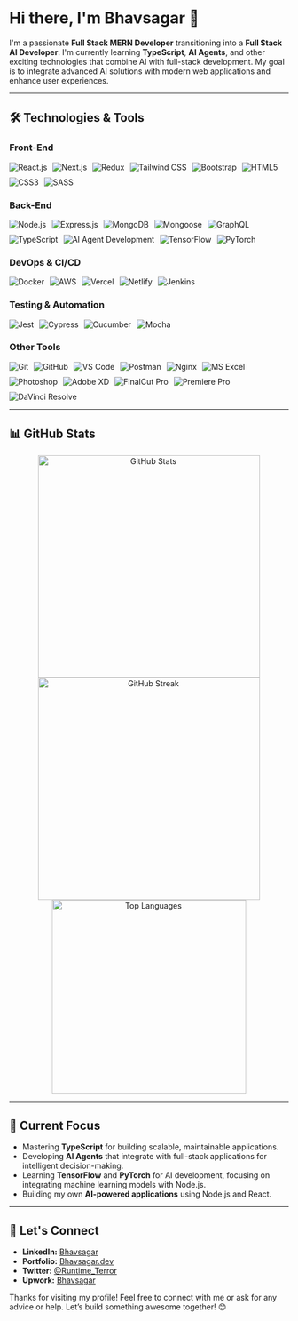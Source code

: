 # Hi there, I'm Bhavsagar 👋

I'm a passionate **Full Stack MERN Developer** transitioning into a **Full Stack AI Developer**. I'm currently learning **TypeScript**, **AI Agents**, and other exciting technologies that combine AI with full-stack development. My goal is to integrate advanced AI solutions with modern web applications and enhance user experiences.

---

## 🛠️ Technologies & Tools

### Front-End
<div style="display: flex; flex-wrap: wrap; gap: 10px;">
  <img src="https://img.shields.io/badge/-React.js-61DAFB?style=flat&logo=react&logoColor=white" alt="React.js" />
  <img src="https://img.shields.io/badge/-Next.js-000000?style=flat&logo=next.js&logoColor=white" alt="Next.js" />
  <img src="https://img.shields.io/badge/-Redux-764ABC?style=flat&logo=redux&logoColor=white" alt="Redux" />
  <img src="https://img.shields.io/badge/-Tailwind_CSS-06B6D4?style=flat&logo=tailwind-css&logoColor=white" alt="Tailwind CSS" />
  <img src="https://img.shields.io/badge/-Bootstrap-7952B3?style=flat&logo=bootstrap&logoColor=white" alt="Bootstrap" />
  <img src="https://img.shields.io/badge/-HTML5-E34F26?style=flat&logo=html5&logoColor=white" alt="HTML5" />
  <img src="https://img.shields.io/badge/-CSS3-1572B6?style=flat&logo=css3&logoColor=white" alt="CSS3" />
  <img src="https://img.shields.io/badge/-Sass-CC6699?style=flat&logo=sass&logoColor=white" alt="SASS" />
</div>

### Back-End
<div style="display: flex; flex-wrap: wrap; gap: 10px;">
  <img src="https://img.shields.io/badge/-Node.js-339933?style=flat&logo=node.js&logoColor=white" alt="Node.js" />
  <img src="https://img.shields.io/badge/-Express.js-000000?style=flat&logo=express&logoColor=white" alt="Express.js" />
  <img src="https://img.shields.io/badge/-MongoDB-47A248?style=flat&logo=mongodb&logoColor=white" alt="MongoDB" />
  <img src="https://img.shields.io/badge/-Mongoose-880000?style=flat&logo=mongoose&logoColor=white" alt="Mongoose" />
  <img src="https://img.shields.io/badge/-GraphQL-E10098?style=flat&logo=graphql&logoColor=white" alt="GraphQL" />
  <img src="https://img.shields.io/badge/-TypeScript-3178C6?style=flat&logo=typescript&logoColor=white" alt="TypeScript" />
  <img src="https://img.shields.io/badge/-AI_Agents-FF4081?style=flat&logo=robot&logoColor=white" alt="AI Agent Development" />
  <img src="https://img.shields.io/badge/-TensorFlow-FF6F00?style=flat&logo=tensorflow&logoColor=white" alt="TensorFlow" />
  <img src="https://img.shields.io/badge/-PyTorch-EE4C2C?style=flat&logo=pytorch&logoColor=white" alt="PyTorch" />
</div>

### DevOps & CI/CD
<div style="display: flex; flex-wrap: wrap; gap: 10px;">
  <img src="https://img.shields.io/badge/-Docker-2496ED?style=flat&logo=docker&logoColor=white" alt="Docker" />
  <img src="https://img.shields.io/badge/-AWS-FF9900?style=flat&logo=amazon-aws&logoColor=white" alt="AWS" />
  <img src="https://img.shields.io/badge/-Vercel-000000?style=flat&logo=vercel&logoColor=white" alt="Vercel" />
  <img src="https://img.shields.io/badge/-Netlify-00C7B7?style=flat&logo=netlify&logoColor=white" alt="Netlify" />
  <img src="https://img.shields.io/badge/-Jenkins-D24939?style=flat&logo=jenkins&logoColor=white" alt="Jenkins" />
</div>

### Testing & Automation
<div style="display: flex; flex-wrap: wrap; gap: 10px;">
  <img src="https://img.shields.io/badge/-Jest-C21325?style=flat&logo=jest&logoColor=white" alt="Jest" />
  <img src="https://img.shields.io/badge/-Cypress-17202C?style=flat&logo=cypress&logoColor=white" alt="Cypress" />
  <img src="https://img.shields.io/badge/-Cucumber-23D400?style=flat&logo=cucumber&logoColor=white" alt="Cucumber" />
  <img src="https://img.shields.io/badge/-Mocha-8D6748?style=flat&logo=mocha&logoColor=white" alt="Mocha" />
</div>

### Other Tools
<div style="display: flex; flex-wrap: wrap; gap: 10px;">
  <img src="https://img.shields.io/badge/-Git-F05032?style=flat&logo=git&logoColor=white" alt="Git" />
  <img src="https://img.shields.io/badge/-GitHub-181717?style=flat&logo=github&logoColor=white" alt="GitHub" />
  <img src="https://img.shields.io/badge/-VS_Code-007ACC?style=flat&logo=visualstudiocode&logoColor=white" alt="VS Code" />
  <img src="https://img.shields.io/badge/-Postman-FF6C37?style=flat&logo=postman&logoColor=white" alt="Postman" />
  <img src="https://img.shields.io/badge/-Nginx-009639?style=flat&logo=nginx&logoColor=white" alt="Nginx" />
  <img src="https://img.shields.io/badge/-MS_Excel-217346?style=flat&logo=microsoft-excel&logoColor=white" alt="MS Excel" />
  <img src="https://img.shields.io/badge/-Photoshop-31A8FF?style=flat&logo=adobe-photoshop&logoColor=white" alt="Photoshop" />
  <img src="https://img.shields.io/badge/-Adobe_XD-FF26B2?style=flat&logo=adobe-xd&logoColor=white" alt="Adobe XD" />
  <img src="https://img.shields.io/badge/-FinalCut_Pro-FC6C3F?style=flat&logo=final-cut-pro&logoColor=white" alt="FinalCut Pro" />
  <img src="https://img.shields.io/badge/-Premiere_Pro-9999FF?style=flat&logo=adobe-premiere-pro&logoColor=white" alt="Premiere Pro" />
  <img src="https://img.shields.io/badge/-DaVinci_Resolve-FF6A00?style=flat&logo=blackmagic-design&logoColor=white" alt="DaVinci Resolve" />
</div>

---

## 📊 GitHub Stats

<div align="center">
  <img src="https://github-readme-stats.vercel.app/api?username=itsbhavsagar&show_icons=true&count_private=true&hide_title=true&theme=radical&hide_border=true" alt="GitHub Stats" width="400" />
  <img src="https://github-readme-streak-stats.herokuapp.com/?user=itsbhavsagar&theme=radical&hide_border=true" alt="GitHub Streak" width="400" />
  <img src="https://github-readme-stats.vercel.app/api/top-langs/?username=itsbhavsagar&theme=radical&hide_border=true&layout=compact" alt="Top Languages" width="350" />
</div>

---

## 🚀 Current Focus

- Mastering **TypeScript** for building scalable, maintainable applications.
- Developing **AI Agents** that integrate with full-stack applications for intelligent decision-making.
- Learning **TensorFlow** and **PyTorch** for AI development, focusing on integrating machine learning models with Node.js.
- Building my own **AI-powered applications** using Node.js and React.

---

## 🌱 Let's Connect

- **LinkedIn:** [Bhavsagar](https://www.linkedin.com/in/bhavsagar/)
- **Portfolio:** [Bhavsagar.dev](https://bhavsagar.dev)
- **Twitter:** [@Runtime_Terror](https://twitter.com/Runtime_Terror)
- **Upwork:** [Bhavsagar](https://www.upwork.com/freelancers/~your-upwork-username)

Thanks for visiting my profile! Feel free to connect with me or ask for any advice or help. Let’s build something awesome together! 😊

